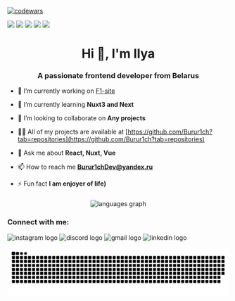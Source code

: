 [![codewars](https://www.codewars.com/users/Burur1ch_X/badges/large)](https://www.codewars.com/users/Burur1ch_X)
<div id="header" align="left">
  <img src="https://i.giphy.com/media/v1.Y2lkPTc5MGI3NjExZ3cxYXphemMyNTZwdzI4N3RqajlodHhjYmJuNDh1ZWs5a2RqMWl1aSZlcD12MV9pbnRlcm5hbF9naWZfYnlfaWQmY3Q9Zw/IyF9ol1Uv4zpJMpqYk/giphy.gif" width="150"/>
  <img src="https://i.giphy.com/media/v1.Y2lkPTc5MGI3NjExbDNwbWVheHByb2wwNmU1ODhmOGQ4OWRnamhoaG0zbTJ5c2s2aGloMSZlcD12MV9pbnRlcm5hbF9naWZfYnlfaWQmY3Q9Zw/voc8CD0u4w6cxeu2XJ/giphy.gif" width="150"/>
  <img src="https://i.giphy.com/media/v1.Y2lkPTc5MGI3NjExcHM5cnRkMGozeHlybTJveTR4NWkzNXoxNWdiOTIxcnk5aXpzOTBkaiZlcD12MV9pbnRlcm5hbF9naWZfYnlfaWQmY3Q9Zw/IuXXtmFtf139HPENuX/giphy.gif" width="150"/>
  <img src="https://i.giphy.com/media/v1.Y2lkPTc5MGI3NjExMHozZDBsNngxdnU0eDF1Zmh3Y3hkaGlkNmlkZmI5N3A5ZjAwdGo3NCZlcD12MV9pbnRlcm5hbF9naWZfYnlfaWQmY3Q9Zw/Lft2sXRc0fK84dsKdk/giphy.gif" width="150"/>
  <img src="https://i.giphy.com/media/v1.Y2lkPTc5MGI3NjExb3d4MTdlY3Nud3Z4ZXUwY2J1cWp6MzQwb3F0aDBsZWNvNWFoMnVlNSZlcD12MV9pbnRlcm5hbF9naWZfYnlfaWQmY3Q9Zw/GgVrGZxvVEFLUNqDhi/giphy.gif" width="150"/>
</div>


<h1 align="center">Hi 👋, I'm Ilya </h1>

<h3 align="center">A passionate frontend developer from Belarus</h3>

- 🔭 I’m currently working on [F1-site](https://github.com/Burur1ch/F1-site)

- 🌱 I’m currently learning **Nuxt3 and Next**

- 👯 I’m looking to collaborate on **Any projects**

- 👨‍💻 All of my projects are available at [https://github.com/Burur1ch?tab=repositories](https://github.com/Burur1ch?tab=repositories)

- 💬 Ask me about **React, Nuxt, Vue**

- 📫 How to reach me **Burur1chDev@yandex.ru**

- ⚡ Fun fact **I am enjoyer of life)**



###

<div align="center">
  <img src="https://github-readme-stats.vercel.app/api/top-langs?username=Burur1ch&locale=en&hide_title=false&layout=compact&card_width=420&langs_count=10&theme=dracula&hide_border=false" height="250" alt="languages graph"  />
</div>

###
<h3 align="left">Connect with me:</h3>
<div align="left">
  <img src="https://img.shields.io/static/v1?message=Instagram&logo=instagram&label=&color=E4405F&logoColor=white&labelColor=&style=for-the-badge" height="35" alt="instagram logo"  />
  <img src="https://img.shields.io/static/v1?message=Discord&logo=discord&label=&color=7289DA&logoColor=white&labelColor=&style=for-the-badge" height="35" alt="discord logo"  />
  <img src="https://img.shields.io/static/v1?message=Gmail&logo=gmail&label=&color=D14836&logoColor=white&labelColor=&style=for-the-badge" height="35" alt="gmail logo"  />
  <img src="https://img.shields.io/static/v1?message=LinkedIn&logo=linkedin&label=&color=0077B5&logoColor=white&labelColor=&style=for-the-badge" height="35" alt="linkedin logo"  />
</div>

![snake gif](https://github.com/platane/platane/blob/output/github-contribution-grid-snake.svg)
